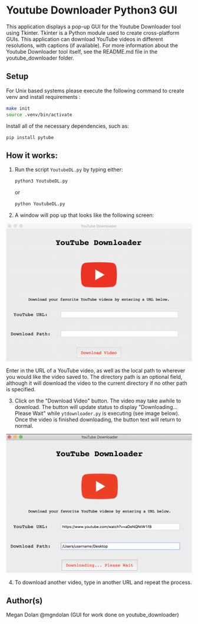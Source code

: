 # Youtube Downloader Python3 GUI

This application displays a pop-up GUI for the Youtube Downloader tool using Tkinter. Tkinter is a Python module used to create cross-platform GUIs. This application can download YouTube videos in different resolutions, with captions (if available). For more information about the Youtube Downloader tool itself, see the README.md file in the youtube_downloader folder.

## Setup

For Unix based systems please execute the following command to create venv and install requirements :

```bash
make init
source .venv/bin/activate
```

Install all of the necessary dependencies, such as:
```
pip install pytube
```

## How it works:
1. Run the script `YoutubeDL.py` by typing either:
    ```bash
    python3 YoutubeDL.py
    ```
    or
    ```bash
    python YoutubeDL.py
    ```
2. A window will pop up that looks like the following screen:

![Mac display of Youtube Downloader application](./images/YTDL.png)

Enter in the URL of a YouTube video, as well as the local path to wherever you would like
the video saved to. The directory path is an optional field, although it will download the
video to the current directory if no other path is specified.

3. Click on the "Download Video" button. The video may take awhile to download. The button will
update status to display "Downloading... Please Wait" while `ytdownloader.py` is executing (see image
below). Once the video is finished downloading, the button text will return to normal.

![Mac display of Youtube Downloader - downloading video](./images/YTDL_download.png)


4. To download another video, type in another URL and repeat the process.

## Author(s)

Megan Dolan @mgndolan
(GUI for work done on youtube_downloader)
